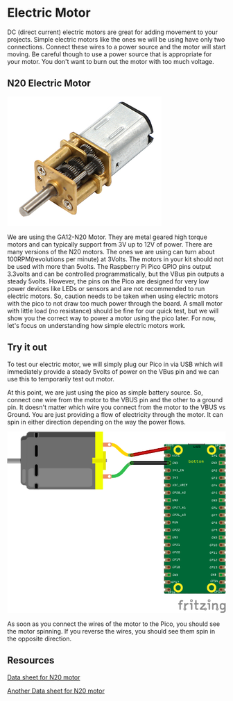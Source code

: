 # Electric Motor

DC (direct current) electric motors are great for adding movement to your projects.  Simple electric motors like the ones we will be using have only two connections.  Connect these wires to a power source and the motor will start moving.  Be careful though to use a power source that is appropriate for your motor. You don't want to burn out the motor with too much voltage. 

## N20 Electric Motor

![N20 Electric Motor](/lessons/images/motor.PNG)

We are using the GA12-N20 Motor.  They are metal geared high torque motors and can typically support from 3V up to 12V of power.  There are many versions of the N20 motors.  The ones we are using can turn about 100RPM(revolutions per minute) at 3Volts.  The motors in your kit should not be used with more than 5volts.  The Raspberry Pi Pico GPIO pins output 3.3volts and can be controlled programmatically, but the VBus pin outputs a steady 5volts. However, the pins on the Pico are designed for very low power devices like LEDs or sensors and are not recommended to run electric motors.  So, caution needs to be taken when using electric motors with the pico to not draw too much power through the board.  A small motor with little load (no resistance) should be fine for our quick test, but we will show you the correct way to power a motor using the pico later.  For now, let's focus on understanding how simple electric motors work.

## Try it out
To test our electric motor, we will simply plug our Pico in via USB which will immediately provide a steady 5volts of power on the VBus pin and we can use this to temporarily test out motor.

At this point, we are just using the pico as simple battery source.  So, connect one wire from the motor to the VBUS pin and the other to a ground pin.  It doesn't matter which wire you connect from the motor to the VBUS vs Ground. You are just providing a flow of electricity through the motor.  It can spin in either direction depending on the way the power flows.

![Wiring Diagram for Motor](/lessons/images/simple_motor_bb.png)

As soon as you connect the wires of the motor to the Pico, you should see the motor spinning.  If you reverse the wires, you should see them spin in the opposite direction.  


## Resources

[Data sheet for N20 motor](https://abra-electronics.com/electromechanical/motors/gear-motors/mini-metal-gearmotors/ga12-n20-3v100.html)

[Another Data sheet for N20 motor](https://temperosystems.com.au/wp-content/uploads/2021/03/N20-Micro-Speed-Gear-Motor.pdf)



